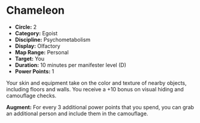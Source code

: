 # Chameleon

- **Circle:** 2
- **Category:** Egoist
- **Discipline:** Psychometabolism
- **Display:** Olfactory
- **Map Range:** Personal
- **Target:** You
- **Duration:** 10 minutes per manifester level (D)
- **Power Points:** 1

Your skin and equipment take on the color and texture of nearby objects, including floors and walls. You receive a +10 bonus on visual hiding and camouflage checks.

**Augment:** For every 3 additional power points that you spend, you can grab an additional person and include them in the camouflage.
